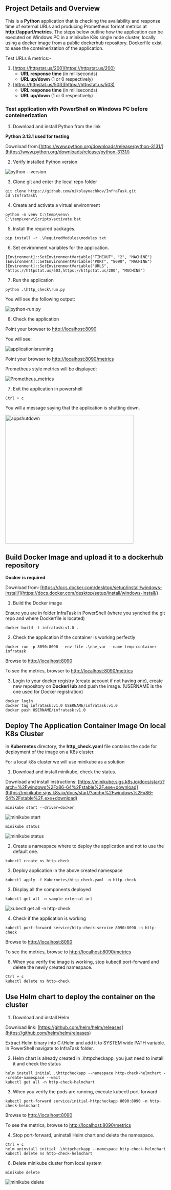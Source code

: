 ## Project Details and Overview
This is a **Python** application that is checking the availability and response time of external URLs and producing Prometheus format metrics at **http://appurl/metrics**. 
The steps below outline how the application can be executed on Windows PC in a minikube K8s single node cluster, locally using a docker image from a public dockerhub repository. 
Dockerfile exist to ease the conteinerization of the application.


Test URLs & metrics:-
1. [https://httpstat.us/200](https://httpstat.us/200)
    - **URL response time** (in milliseconds)
    - **URL up/down** (1 or 0 respectively)
2. [https://httpstat.us/503](https://httpstat.us/503)
    - **URL response time** (in milliseconds)
    - **URL up/down** (1 or 0 respectively)


### Test application with PowerShell on Windows PC before conteinerization

1. Download and install Python from the link

**Python 3.13.1 used for testing**

Download from:[https://www.python.org/downloads/release/python-3131/](https://www.python.org/downloads/release/python-3131/)


2. Verify installed Python version

![python --version](https://github.com/user-attachments/assets/db0bf179-61a3-44dc-9fe1-099590cb3f95)


3. Clone git and enter the local repo folder
```
git clone https://github.com/nikolaynachkov/InfraTask.git
cd \InfraTask\
```

4. Create and activate a virtual environment

```
python -m venv C:\temp\venv\
C:\temp\venv\Scripts\activate.bat
```

5. Install the required packages.

```
pip install -r .\RequiredModules\modules.txt
```

6. Set environment variables for the application.
```
[Environment]::SetEnvironmentVariable("TIMEOUT", "2", "MACHINE")
[Environment]::SetEnvironmentVariable("PORT", "8090", "MACHINE")
[Environment]::SetEnvironmentVariable("URLS", "https://httpstat.us/503,https://httpstat.us/200", "MACHINE")
```

7. Run the application

```
python .\http_check\run.py
```

You will see the following output:

![python-run py](https://github.com/user-attachments/assets/f4a83a83-332f-4e26-89be-73bebc3ed586)


8. Check the application

Point your browser to [http://localhost:8090](http://localhost:8090)

You will see:

![applicationisrunning](https://github.com/user-attachments/assets/91059856-aa61-4fd5-a5cb-a4b637223c69)

Point your browser to [http://localhost:8090/metrics](http://localhost:8090/metrics)

Prometheus style metrics will be displayed:

![Prometheus_metrics](https://github.com/user-attachments/assets/f04ab2f0-b78a-4406-b552-ecd47724c27f)

7. Exit the application in powershell

```
Ctrl + c
```

You will a message saying that the application is shutting down.

<img width="400" alt="appshutdown" src="https://github.com/user-attachments/assets/7cab5f86-7fdb-4d45-b369-bfa6f91682a4" />


## Build Docker Image and upload it to a dockerhub repository

**Docker is required**

Download from: [https://docs.docker.com/desktop/setup/install/windows-install/](https://docs.docker.com/desktop/setup/install/windows-install/)


1. Build the Docker image

Ensure you are in folder InfraTask in PowerShell (where you synched the git repo and where Dockerfile is located)

```
docker build -t infratask:v1.0 .
```

2. Check the application if the container is working perfectly

```
docker run -p 8090:8090 --env-file .\env_var --name temp-container infratask
```
Browse to  [http://localhost:8090](http://localhost:8090)

To see the metrics, browser to [http://localhost:8090/metrics](http://localhost:8090/metrics)



3. Login to your docker registry (create account if not having one), create new repository on **DockerHub** and push the image. (USERNAME is the one used for Docker registration)

```
docker login
docker tag infratask:v1.0 USERNAME/infratask:v1.0
docker push USERNAME/infratask:v1.0
```


## Deploy The Application Container Image On local K8s Cluster

In **Kubernetes** directory, the **http_check.yaml** file contains the code for deployment of the image on a K8s cluster.

For a local k8s cluster we will use minikube as a solution

1. Download and install minikube, check the status.

Download and install instructions: [https://minikube.sigs.k8s.io/docs/start/?arch=%2Fwindows%2Fx86-64%2Fstable%2F.exe+download](https://minikube.sigs.k8s.io/docs/start/?arch=%2Fwindows%2Fx86-64%2Fstable%2F.exe+download)

```
minikube start --driver=docker
```

![minikube start](https://github.com/user-attachments/assets/2ff1fc9c-ab9b-4f0f-894c-0142b5c167b5)

```
minikube status
```

![minikube status](https://github.com/user-attachments/assets/6103c9f6-9049-4b6e-b145-d55e5c9368d4)

2. Create a namespace where to deploy the application and not to use the default one.

```
kubectl create ns http-check
```

3. Deploy application in the above created namespace

```
kubectl apply -f Kubernetes/http_check.yaml -n http-check
```

3. Display all the components deployed

```
kubectl get all -n sample-external-url
```

![kubectl get all -n http-check](https://github.com/user-attachments/assets/50a2fd3e-7ca4-4ce1-a94f-4caf6a9906f2)

4. Check if the application is working

```
kubectl port-forward service/http-check-service 8090:8090 -n http-check
```

Browse to [http://localhost:8090](http://localhost:8090)

To see the metrics, browse to [http://localhost:8090/metrics](http://localhost:8090/metrics)


6. When you verify the image is working, stop kubectl port-forward and delete the newly created namespace.

```
Ctrl + c
kubectl delete ns http-check
```

## Use Helm chart to deploy the container on the cluster

1. Download and install Helm

Download link: [https://github.com/helm/helm/releases](https://github.com/helm/helm/releases)

Extract Helm binary into C:\Helm and add it to SYSTEM wide PATH variable. In PowerShell navigate to InfraTask folder.

2. Helm chart is already created in .\httpcheckapp, you just need to install it and check the status

```
helm install initial .\httpcheckapp --namespace http-check-helmchart --create-namespace --wait
kubectl get all -n http-check-helmchart
```

3. When you verify the pods are running, execute kubectl port-forward

```
kubectl port-forward service/initial-httpcheckapp 8090:8090 -n http-check-helmchart
```

Browse to [http://localhost:8090](http://localhost:8090)

To see the metrics, browse to [http://localhost:8090/metrics](http://localhost:8090/metrics)

4. Stop port-forward, uninstall Helm chart and delete the namespace.

```
Ctrl + c
helm uninstall initial .\httpcheckapp --namespace http-check-helmchart
kubectl delete ns http-check-helmchart
```

6. Delete minikube cluster from local system

```
minikube delete
```

![minikube delete](https://github.com/user-attachments/assets/c0365e90-40a9-4159-8ebe-85649beed081)


